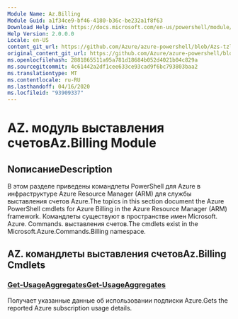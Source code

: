 ```yaml
---
Module Name: Az.Billing
Module Guid: a1f34ce9-bf46-4180-b36c-be232a1f8f63
Download Help Link: https://docs.microsoft.com/en-us/powershell/module/az.billing
Help Version: 2.0.0.0
Locale: en-US
content_git_url: https://github.com/Azure/azure-powershell/blob/Azs-tzl/src/Billing/Billing/help/Az.Billing.md
original_content_git_url: https://github.com/Azure/azure-powershell/blob/Azs-tzl/src/Billing/Billing/help/Az.Billing.md
ms.openlocfilehash: 2881865511a95a781d18684b052d4021b04c829a
ms.sourcegitcommit: 4c61442a2df1cee633ce93cad9f6bc793803baa2
ms.translationtype: MT
ms.contentlocale: ru-RU
ms.lasthandoff: 04/16/2020
ms.locfileid: "93909337"
---
```

# <span data-ttu-id="44cbb-101">AZ. модуль выставления счетов</span><span class="sxs-lookup"><span data-stu-id="44cbb-101">Az.Billing Module</span></span>
## <span data-ttu-id="44cbb-102">Nописание</span><span class="sxs-lookup"><span data-stu-id="44cbb-102">Description</span></span>
<span data-ttu-id="44cbb-103">В этом разделе приведены командлеты PowerShell для Azure в инфраструктуре Azure Resource Manager (ARM) для службы выставления счетов Azure.</span><span class="sxs-lookup"><span data-stu-id="44cbb-103">The topics in this section document the Azure PowerShell cmdlets for Azure Billing in the Azure Resource Manager (ARM) framework.</span></span> <span data-ttu-id="44cbb-104">Командлеты существуют в пространстве имен Microsoft. Azure. Commands. выставления счетов.</span><span class="sxs-lookup"><span data-stu-id="44cbb-104">The cmdlets exist in the Microsoft.Azure.Commands.Billing namespace.</span></span>

## <span data-ttu-id="44cbb-105">AZ. командлеты выставления счетов</span><span class="sxs-lookup"><span data-stu-id="44cbb-105">Az.Billing Cmdlets</span></span>
### [<span data-ttu-id="44cbb-106">Get-UsageAggregates</span><span class="sxs-lookup"><span data-stu-id="44cbb-106">Get-UsageAggregates</span></span>](Get-UsageAggregates.md)
<span data-ttu-id="44cbb-107">Получает указанные данные об использовании подписки Azure.</span><span class="sxs-lookup"><span data-stu-id="44cbb-107">Gets the reported Azure subscription usage details.</span></span>
